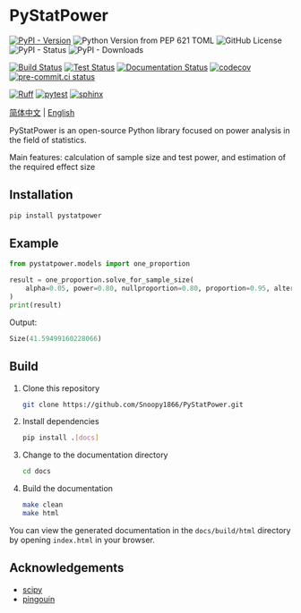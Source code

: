# PyStatPower

[![PyPI - Version](https://img.shields.io/pypi/v/pystatpower)](https://badge.fury.io/py/pystatpower)
![Python Version from PEP 621 TOML](https://img.shields.io/python/required-version-toml?tomlFilePath=https%3A%2F%2Fraw.githubusercontent.com%2FPyStatPower%2FPyStatPower%2Fmain%2Fpyproject.toml)
![GitHub License](https://img.shields.io/github/license/Snoopy1866/PyStatPower)
![PyPI - Status](https://img.shields.io/pypi/status/PyStatPower)
![PyPI - Downloads](https://img.shields.io/pypi/dm/pystatpower)

[![Build Status](https://img.shields.io/github/actions/workflow/status/Snoopy1866/PyStatPower/release.yml?branch=main&label=build)](https://github.com/Snoopy1866/PyStatPower/actions/workflows/release.yml?query=branch:main)
[![Test Status](https://img.shields.io/github/actions/workflow/status/Snoopy1866/PyStatPower/check.yml?branch=main&label=test)](https://github.com/Snoopy1866/PyStatPower/actions/workflows/check.yml?query=branch:main)
[![Documentation Status](https://readthedocs.org/projects/pystatpower/badge/?version=latest)](https://pystatpower.readthedocs.io/zh-cn/latest/?badge=latest)
[![codecov](https://codecov.io/gh/Snoopy1866/PyStatPower/graph/badge.svg?token=P9UWC8Q4P6)](https://codecov.io/gh/Snoopy1866/PyStatPower)
[![pre-commit.ci status](https://results.pre-commit.ci/badge/github/Snoopy1866/PyStatPower/main.svg)](https://results.pre-commit.ci/latest/github/Snoopy1866/PyStatPower/main)

[![Ruff](https://img.shields.io/endpoint?url=https://raw.githubusercontent.com/astral-sh/ruff/main/assets/badge/v2.json)](https://github.com/astral-sh/ruff)
[![pytest](https://img.shields.io/badge/logo-pytest-blue?logo=pytest&labelColor=5c5c5c&label=%20)](https://github.com/pytest-dev/pytest)
[![sphinx](https://img.shields.io/badge/logo-sphinx-blue?logo=sphinx&labelColor=5c5c5c&label=%20)](https://github.com/sphinx-doc/sphinx)

[简体中文](README.md) | [English](README-en.md)

PyStatPower is an open-source Python library focused on power analysis in the field of statistics.

Main features: calculation of sample size and test power, and estimation of the required effect size

## Installation

```bash
pip install pystatpower
```

## Example

```python
from pystatpower.models import one_proportion

result = one_proportion.solve_for_sample_size(
    alpha=0.05, power=0.80, nullproportion=0.80, proportion=0.95, alternative="two_sided", test_type="exact_test"
)
print(result)
```

Output:

```python
Size(41.59499160228066)
```

## Build

1. Clone this repository

   ```bash
   git clone https://github.com/Snoopy1866/PyStatPower.git
   ```

2. Install dependencies

   ```bash
   pip install .[docs]
   ```

3. Change to the documentation directory

   ```bash
   cd docs
   ```

4. Build the documentation

   ```bash
   make clean
   make html
   ```

You can view the generated documentation in the `docs/build/html` directory by opening `index.html` in your browser.

## Acknowledgements

- [scipy](https://github.com/scipy/scipy)
- [pingouin](https://github.com/raphaelvallat/pingouin)
